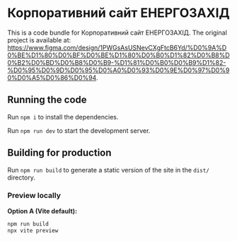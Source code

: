 
  # Корпоративний сайт ЕНЕРГОЗАХІД

This is a code bundle for Корпоративний сайт ЕНЕРГОЗАХІД. The original project is available at:
https://www.figma.com/design/1PWGsAsUSNevCXgFtcB6Yd/%D0%9A%D0%BE%D1%80%D0%BF%D0%BE%D1%80%D0%B0%D1%82%D0%B8%D0%B2%D0%BD%D0%B8%D0%B9-%D1%81%D0%B0%D0%B9%D1%82-%D0%95%D0%9D%D0%95%D0%A0%D0%93%D0%9E%D0%97%D0%90%D0%A5%D0%86%D0%94.

## Running the code

Run `npm i` to install the dependencies.

Run `npm run dev` to start the development server.

## Building for production

Run `npm run build` to generate a static version of the site in the `dist/` directory.

### Preview locally

**Option A (Vite default):**
```bash
npm run build
npx vite preview

